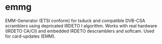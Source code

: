 # emmg
EMM-Generator (ETSI conform) for tsduck and compatible DVB-CSA scramblers using depricated IRDETO I algorithm. Works with real hardware (IRDETO CA/CI) and embedded IRDETO descramblers and softcam. Used for card-updates (EMM).
